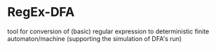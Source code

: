 RegEx-DFA
=========

tool for conversion of (basic) regular expression to deterministic finite automaton/machine (supporting the simulation of DFA's run)
